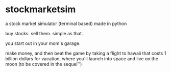 # stockmarketsim
a stock market simulator (terminal based) made in python


buy stocks. sell them. simple as that.

you start out in your mom's garage.


make money, and then beat the game by taking a flight to hawaii that costs 1 billion dollars for vacation, where you'll launch into space and live on the moon (to be covered in the sequel™)

